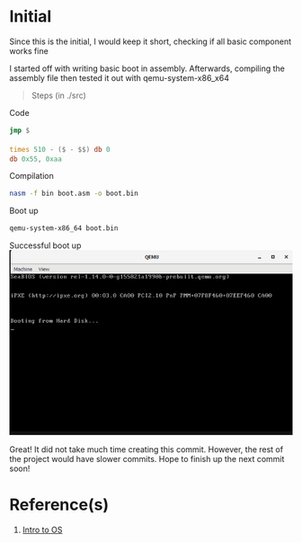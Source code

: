 # Initial
Since this is the initial, I would keep it short, checking if all basic component works fine

I started off with writing basic boot in assembly. Afterwards, compiling the assembly file then tested it out with qemu-system-x86_x64
> Steps (in ./src)

Code
```asm
jmp $

times 510 - ($ - $$) db 0
db 0x55, 0xaa
```

Compilation

```sh
nasm -f bin boot.asm -o boot.bin
```

Boot up
```sh
qemu-system-x86_64 boot.bin
```

Successful boot up
![](../media/journal/initialboot.png)

Great! It did not take much time creating this commit. However, the rest of the project would have slower commits. Hope to finish up the next commit soon!

# Reference(s)
1) [Intro to OS](https://www.youtube.com/watch?v=MwPjvJ9ulSc)